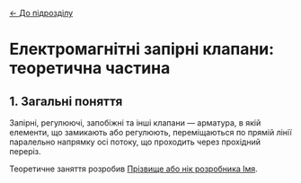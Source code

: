 [<- До підрозділу](README.md)

# Електромагнітні запірні клапани: теоретична частина

## 1. Загальні поняття

Запірні, регулюючі, запобіжні та інші клапани — арматура, в якій елементи, що замикають або регулюють, переміщаються по прямій лінії паралельно напрямку осі потоку, що проходить через прохідний переріз.

Теоретичне заняття розробив [Прізвище або нік розробника Імя](https://github.com). 
